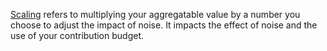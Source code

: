 [Scaling](/docs/privacy-sandbox/private-aggregation-fundamentals/#noise-and-scaling) refers to multiplying your aggregatable value by a number you choose to adjust the impact of noise. It impacts the effect of noise and the use of your contribution budget.